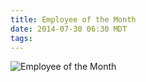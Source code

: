 ```yaml
---
title: Employee of the Month
date: 2014-07-30 06:30 MDT
tags:
---
```


<img src="/images/employee-of-the-month_manvsmagic.png" alt="Employee of the Month" />

